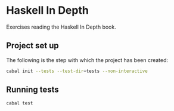 Haskell In Depth
================

Exercises reading the Haskell In Depth book.

## Project set up

The following is the step with which the project has been created:

```bash
cabal init --tests --test-dir=tests --non-interactive
```

## Running tests
```bash
cabal test
```
